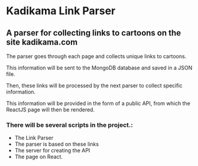  <h1>Kadikama Link Parser</h1>
<h2>A parser for collecting links to cartoons on the site kadikama.com</h2> 

<p>The parser goes through each page and collects unique links to cartoons.</p>

<p>This information will be sent to the MongoDB database and saved in a JSON file.</p>

<p>Then, these links will be processed by the next parser to collect specific information.</p>

<p>This information will be provided in the form of a public API, from which the ReactJS page will then be rendered.</p>

<h3>There will be several scripts in the project.:</h3>
<ul>
  <li>The Link Parser</li>
  <li>The parser is based on these links</li>
  <li>The server for creating the API</li>
  <li>The page on React.</li>
</ul>


